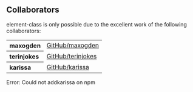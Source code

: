 ## Collaborators

element-class is only possible due to the excellent work of the following collaborators:

<table><tbody><tr><th align="left">maxogden</th><td><a href="https://github.com/maxogden">GitHub/maxogden</a></td></tr>
<tr><th align="left">terinjokes</th><td><a href="https://github.com/terinjokes">GitHub/terinjokes</a></td></tr>
<tr><th align="left">karissa</th><td><a href="https://github.com/karissa">GitHub/karissa</a></td></tr>
</tbody></table>
Error: Could not addkarissa on npm
